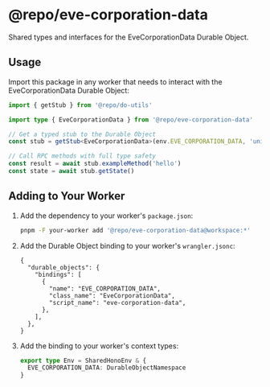 # @repo/eve-corporation-data

Shared types and interfaces for the EveCorporationData Durable Object.

## Usage

Import this package in any worker that needs to interact with the EveCorporationData Durable Object:

```typescript
import { getStub } from '@repo/do-utils'

import type { EveCorporationData } from '@repo/eve-corporation-data'

// Get a typed stub to the Durable Object
const stub = getStub<EveCorporationData>(env.EVE_CORPORATION_DATA, 'unique-id')

// Call RPC methods with full type safety
const result = await stub.exampleMethod('hello')
const state = await stub.getState()
```

## Adding to Your Worker

1. Add the dependency to your worker's `package.json`:

   ```bash
   pnpm -F your-worker add '@repo/eve-corporation-data@workspace:*'
   ```

2. Add the Durable Object binding to your worker's `wrangler.jsonc`:

   ```jsonc
   {
     "durable_objects": {
       "bindings": [
         {
           "name": "EVE_CORPORATION_DATA",
           "class_name": "EveCorporationData",
           "script_name": "eve-corporation-data",
         },
       ],
     },
   }
   ```

3. Add the binding to your worker's context types:
   ```typescript
   export type Env = SharedHonoEnv & {
     EVE_CORPORATION_DATA: DurableObjectNamespace
   }
   ```
